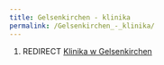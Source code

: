 ```yaml
---
title: Gelsenkirchen - klinika
permalink: /Gelsenkirchen_-_klinika/
---
```


1.  REDIRECT [Klinika w Gelsenkirchen](/atopedia/Klinika_w_Gelsenkirchen "wikilink")
